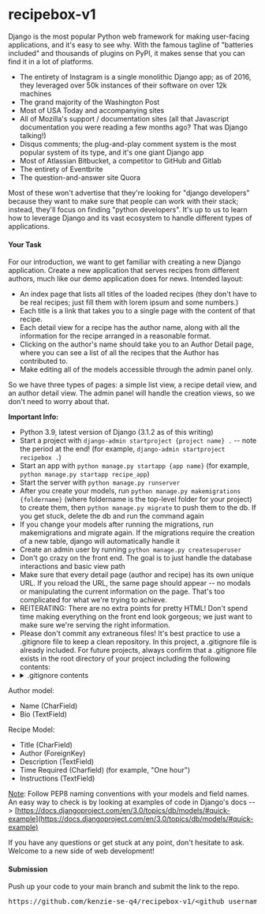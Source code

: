 # recipebox-v1

Django is the most popular Python web framework for making user-facing applications, and it's easy to see why. With the famous tagline of "batteries included" and thousands of plugins on PyPI, it makes sense that you can find it in a lot of platforms.

*   The entirety of Instagram is a single monolithic Django app; as of 2016, they leveraged over 50k instances of their software on over 12k machines
*   The grand majority of the Washington Post
*   Most of USA Today and accompanying sites
*   All of Mozilla's support / documentation sites (all that Javascript documentation you were reading a few months ago? That was Django talking!)
*   Disqus comments; the plug-and-play comment system is the most popular system of its type, and it's one giant Django app
*   Most of Atlassian Bitbucket, a competitor to GitHub and Gitlab
*   The entirety of Eventbrite
*   The question-and-answer site Quora

Most of these won't advertise that they're looking for "django developers" because they want to make sure that people can work with their stack; instead, they'll focus on finding "python developers". It's up to us to learn how to leverage Django and its vast ecosystem to handle different types of applications.

#### **Your Task**

For our introduction, we want to get familiar with creating a new Django application. Create a new application that serves recipes from different authors, much like our demo application does for news. Intended layout:

*   An index page that lists all titles of the loaded recipes (they don't have to be real recipes; just fill them with lorem ipsum and some numbers.)
*   Each title is a link that takes you to a single page with the content of that recipe.
*   Each detail view for a recipe has the author name, along with all the information for the recipe arranged in a reasonable format.
*   Clicking on the author's name should take you to an Author Detail page, where you can see a list of all the recipes that the Author has contributed to.
*   Make editing all of the models accessible through the admin panel only.

So we have three types of pages: a simple list view, a recipe detail view, and an author detail view. The admin panel will handle the creation views, so we don't need to worry about that.

**Important Info:**

*   Python 3.9, latest version of Django (3.1.2 as of this writing)
*   Start a project with `django-admin startproject {project name} .` -- note the period at the end! (for example, `django-admin startproject recipebox .`)
*   Start an app with `python manage.py startapp {app name}` (for example, `python manage.py startapp recipe_app`)
*   Start the server with `python manage.py runserver`
*   After you create your models, run `python manage.py makemigrations {foldername}` (where foldername is the top-level folder for your project) to create them, then `python manage.py migrate` to push them to the db. If you get stuck, delete the db and run the command again
*   If you change your models after running the migrations, run makemigrations and migrate again. If the migrations require the creation of a new table, django will automatically handle it
*   Create an admin user by running `python manage.py createsuperuser`
*   Don't go crazy on the front end. The goal is to just handle the database interactions and basic view path
*   Make sure that every detail page (author and recipe) has its own unique URL. If you reload the URL, the same page should appear -- no modals or manipulating the current information on the page. That's too complicated for what we're trying to achieve.
*   REITERATING: There are no extra points for pretty HTML! Don't spend time making everything on the front end look gorgeous; we just want to make sure we're serving the right information.
*   Please don't commit any extraneous files! It's best practice to use a .gitignore file to keep a clean repository. In this project, a .gitignore file is already included.  For future projects, always confirm that a .gitignore file exists in the root directory of your project including the following contents:
* <details>
   <summary markdown="span">.gitignore contents</summary>
   <pre>
   # Inspired by https://www.toptal.com/developers/gitignore/api/venv,linux,macos,django,python,visualstudiocode,pycharm
  # Django
  *.log
  *.pot
  *.py[cod]
  *$py.class
  __pycache__/
  local_settings.py
  db.sqlite3
  db.sqlite3-journal
  </pre><pre>
  # pyenv
  .python-version
  </pre>
  # Environments
  .env
  .venv
  env/
  venv/
  ENV/
  env.bak/
  venv.bak/
  ### VisualStudioCode ###
  .vscode/
  !.vscode/settings.json
  !.vscode/tasks.json
  !.vscode/launch.json
  !.vscode/extensions.json
  *.code-workspace
  .history
  ### PyCharm ###
  .idea/
  ### macOS ###
  # General
  .DS_Store
  ### Linux ###
  *~
  # temporary files which can be created if a process still has a handle open of a deleted file
  .fuse_hidden*
  # KDE directory preferences
  .directory
  # Linux trash folder which might appear on any partition or disk
  .Trash-*
  # .nfs files are created when an open file is removed but is still being accessed
  .nfs*   
  # C extensions
  *.so
  # Distribution / packaging
  .Python
  build/
  develop-eggs/
  dist/
  downloads/
  eggs/
  .eggs/
  lib/
  lib64/
  parts/
  sdist/
  var/
  wheels/
  pip-wheel-metadata/
  share/python-wheels/
  *.egg-info/
  .installed.cfg
  *.egg
  MANIFEST   
  # PyInstaller
  #  Usually these files are written by a python script from a template
  #  before PyInstaller builds the exe, so as to inject date/other infos into it.
  *.manifest
  *.spec 
  # Installer logs
  pip-log.txt
  pip-delete-this-directory.txt  
  # Unit test / coverage reports
  htmlcov/
  .tox/
  .nox/
  .coverage
  .coverage.*
  .cache
  nosetests.xml
  coverage.xml
  *.cover
  *.py,cover
  .hypothesis/
  .pytest_cache/  
  # Translations
  *.mo
  *.pot
  # Flask stuff:
  instance/
  .webassets-cache   
  # Scrapy stuff:
  .scrapy
  # Sphinx documentation
  docs/_build/  
  # PyBuilder
  target/    
  # Jupyter Notebook
  .ipynb_checkpoints
  # IPython
  profile_default/
  ipython_config.py 
  # PEP 582; used by e.g. github.com/David-OConnor/pyflow
  __pypackages__/   
  # Celery stuff
  celerybeat-schedule
  celerybeat.pid  
  # SageMath parsed files
  *.sage.py
  # Spyder project settings
  .spyderproject
  .spyproject
  # Rope project settings
  .ropeproject
  # mkdocs documentation
  /site
  # mypy
  .mypy_cache/
  .dmypy.json
  dmypy.json
  # Pyre type checker
  .pyre/
  </pre>
</details>

Author model:

*   Name (CharField)
*   Bio (TextField)

Recipe Model:

*   Title (CharField)
*   Author (ForeignKey)
*   Description (TextField)
*   Time Required (Charfield) (for example, "One hour")
*   Instructions (TextField)

<span style="text-decoration: underline;">Note</span>: Follow PEP8 naming conventions with your models and field names. An easy way to check is by looking at examples of code in Django's docs --> [https://docs.djangoproject.com/en/3.0/topics/db/models/#quick-example](https://docs.djangoproject.com/en/3.0/topics/db/models/#quick-example)

If you have any questions or get stuck at any point, don't hesitate to ask. Welcome to a new side of web development!

#### **Submission**

Push up your code to your main branch and submit the link to the repo.

<pre>https://github.com/kenzie-se-q4/recipebox-v1/&ltgithub_username&gt</pre>
